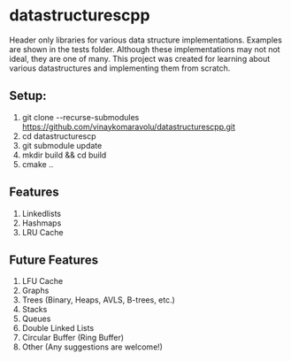 # datastructurescpp

Header only libraries for various data structure implementations. Examples are shown in the tests folder. Although these implementations may not not ideal, they are one of many. This project was created for learning about various datastructures and implementing them from scratch.

## Setup:
1. git clone --recurse-submodules https://github.com/vinaykomaravolu/datastructurescpp.git
2. cd datastructurescp
3. git submodule update
4. mkdir build && cd build
5. cmake ..

## Features

1. Linkedlists
2. Hashmaps
3. LRU Cache


## Future Features

1. LFU Cache
2. Graphs
3. Trees (Binary, Heaps, AVLS, B-trees,  etc.)
4. Stacks
5. Queues
6. Double Linked Lists
7. Circular Buffer (Ring Buffer)
8. Other (Any suggestions are welcome!)
